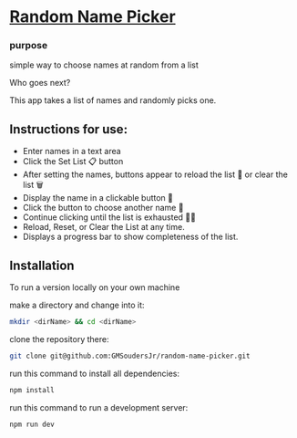 # [Random Name Picker](https://random-name-picker-alpha.vercel.app "Gerald's Random Name Picker")

### purpose
simple way to choose names at random from a list

Who goes next?

This app takes a list of names and randomly picks one.

## Instructions for use:
- Enter names in a text area
- Click the Set List 📋 button
- After setting the names, buttons appear to reload the list 🔄 or clear the list 🗑️
- Display the name in a clickable button 📛
- Click the button to choose another name 🎰 
- Continue clicking until the list is exhausted 😮‍💨
- Reload, Reset, or Clear the List at any time.
- Displays a progress bar to show completeness of the list.

## Installation
To run a version locally on your own machine

make a directory and change into it:

```bash
mkdir <dirName> && cd <dirName>
```

clone the repository there:

```bash
git clone git@github.com:GMSoudersJr/random-name-picker.git
```

run this command to install all dependencies:

```bash
npm install
```

run this command to run a development server:

```bash
npm run dev
```
